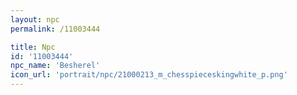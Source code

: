 ```yaml
---
layout: npc
permalink: /11003444

title: Npc
id: '11003444'
npc_name: 'Besherel'
icon_url: 'portrait/npc/21000213_m_chesspieceskingwhite_p.png'
---
```

